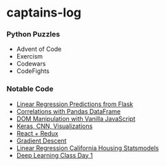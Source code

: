 # captains-log

### Python Puzzles

- Advent of Code
- Exercism
- Codewars
- CodeFights

### Notable Code

- [Linear Regression Predictions from Flask](/2018/04/2018-04-10)
- [Correlations with Pandas DataFrame](/2018/04/2018-04-17)
- [DOM Manipulation with Vanilla JavaScript](/2018/04/2018-04-24)
- [Keras, CNN, Visualizations](/2018/05/2018-05-02-keras.ipynb)
- [React + Redux](2018/05/2018-05-05-react-redux)
- [Gradient Descent](2018/05/2018-05-11-gradient-descent)
- [Linear Regression California Housing Statsmodels](/2018/06/2018-06-17-linear-regression-ca-housing)
- [Deep Learning Class Day 1](/2018/06/2018-06-19-deep-learning-class-day-1)
